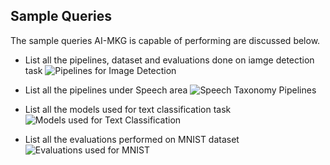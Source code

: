 ## Sample Queries
The sample queries AI-MKG is capable of performing are discussed below.

* List all the pipelines, dataset and evaluations done on iamge detection task
![Pipelines for Image Detection](image-detection.svg)

* List all the pipelines under Speech area
![Speech Taxonomy Pipelines](speech_taxonomy_pipeline.svg)

* List all the models used for text classification task
![Models used for Text Classification](models-text-classification)

* List all the evaluations performed on MNIST dataset
![Evaluations used for MNIST](evaluations-on-mnist.svg)